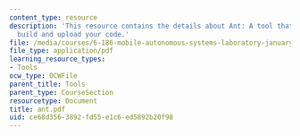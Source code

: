 ```yaml
---
content_type: resource
description: 'This resource contains the details about Ant: A tool that can automatically
  build and upload your code.'
file: /media/courses/6-186-mobile-autonomous-systems-laboratory-january-iap-2005/ce68d3563892fd55e1c6ed5892b20f98_ant.pdf
file_type: application/pdf
learning_resource_types:
- Tools
ocw_type: OCWFile
parent_title: Tools
parent_type: CourseSection
resourcetype: Document
title: ant.pdf
uid: ce68d356-3892-fd55-e1c6-ed5892b20f98
---
```

